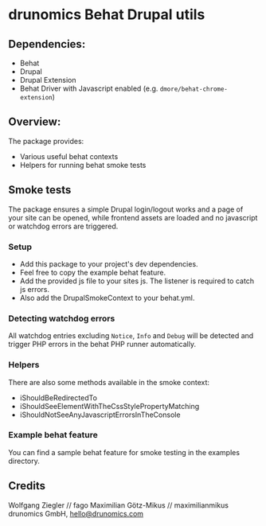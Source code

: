 # drunomics Behat Drupal utils

## Dependencies:

- Behat
- Drupal
- Drupal Extension
- Behat Driver with Javascript enabled (e.g. `dmore/behat-chrome-extension`)


## Overview:

The package provides:

* Various useful behat contexts
* Helpers for running behat smoke tests

## Smoke tests

The package ensures a simple Drupal login/logout works and a page of your site can be opened, while frontend assets
are loaded and no javascript or watchdog errors are triggered.

### Setup

* Add this package to your project's dev dependencies.
* Feel free to copy the example behat feature.
* Add the provided js file to your sites js. The listener is required to catch js errors.
* Also add the DrupalSmokeContext to your behat.yml.


### Detecting watchdog errors
    
All watchdog entries excluding `Notice`, `Info` and `Debug` will be detected and trigger PHP errors in the behat
PHP runner automatically.

### Helpers

There are also some methods available in the smoke context:

 * iShouldBeRedirectedTo
 * iShouldSeeElementWithTheCssStylePropertyMatching
 * iShouldNotSeeAnyJavascriptErrorsInTheConsole

### Example behat feature

You can find a sample behat feature for smoke testing in the examples directory.

## Credits
 
  Wolfgang Ziegler // fago
  Maximilian Götz-Mikus // maximilianmikus
  drunomics GmbH, hello@drunomics.com
  
